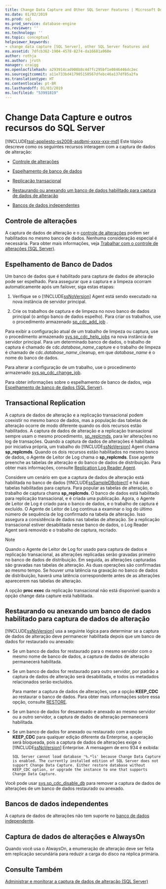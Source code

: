 ```yaml
---
title: Change Data Capture and Other SQL Server Features | Microsoft Docs
ms.date: 01/02/2019
ms.prod: sql
ms.prod_service: database-engine
ms.reviewer: ''
ms.technology: ''
ms.topic: conceptual
helpviewer_keywords:
- change data capture [SQL Server], other SQL Server features and
ms.assetid: 7dfcb362-1904-4578-8274-da16681a960e
author: rothja
ms.author: jroth
manager: craigg
ms.openlocfilehash: a293914cad908b8c4d7fc295bf1e0846446dc2ec
ms.sourcegitcommit: a11e733bd417905150567dfebc46a137df85a2fa
ms.translationtype: HT
ms.contentlocale: pt-BR
ms.lasthandoff: 01/03/2019
ms.locfileid: "53991819"
---
```

# <a name="change-data-capture-and-other-sql-server-features"></a>Change Data Capture e outros recursos do SQL Server
[!INCLUDE[tsql-appliesto-ss2008-asdbmi-xxxx-xxx-md](../../includes/tsql-appliesto-ss2008-asdbmi-xxxx-xxx-md.md)]
  Este tópico descreve como os seguintes recursos interagem com a captura de dados de alteração:  
  
-   [Controle de alterações](#ChangeTracking)  
  
-   [Espelhamento de banco de dados](#DatabaseMirroring)  
  
-   [Replicação transacional](#TransReplication)  
  
-   [Restaurando ou anexando um banco de dados habilitado para captura de dados de alteração](#RestoreOrAttach)

-   [Bancos de dados independentes](#Contained)
  
##  <a name="ChangeTracking"></a> Controle de alterações  
 A captura de dados de alteração e o [controle de alterações](../../relational-databases/track-changes/about-change-tracking-sql-server.md) podem ser habilitados no mesmo banco de dados. Nenhuma consideração especial é necessária. Para obter mais informações, veja [Trabalhar com o controle de alterações &#40;SQL Server&#41;](../../relational-databases/track-changes/work-with-change-tracking-sql-server.md).  
  
##  <a name="DatabaseMirroring"></a> Espelhamento de Banco de Dados  
 Um banco de dados que é habilitado para captura de dados de alteração pode ser espelhado. Para assegurar que a captura e a limpeza ocorram automaticamente após um failover, siga estas etapas:  
  
1.  Verifique se o [!INCLUDE[ssNoVersion](../../includes/ssnoversion-md.md)] Agent está sendo executado na nova instância de servidor principal.  
  
2.  Crie os trabalhos de captura e de limpeza no novo banco de dados principal (o antigo banco de dados espelho). Para criar os trabalhos, use o procedimento armazenado [sp_cdc_add_job](../../relational-databases/system-stored-procedures/sys-sp-cdc-add-job-transact-sql.md) .  
  
 Para exibir a configuração atual de um trabalho de limpeza ou captura, use o procedimento armazenado [sys.sp_cdc_help_jobs](../../relational-databases/system-stored-procedures/sys-sp-cdc-help-jobs-transact-sql.md) na nova instância de servidor principal. Para um determinado banco de dados, o trabalho de captura é chamado de cdc.*database_name*_capture e o trabalho de limpeza é chamado de cdc.*database_name*_cleanup, em que *database_name* é o nome do banco de dados.  
  
 Para alterar a configuração de um trabalho, use o procedimento armazenado [sys.sp_cdc_change_job](../../relational-databases/system-stored-procedures/sys-sp-cdc-change-job-transact-sql.md).  
  
 Para obter informações sobre o espelhamento de banco de dados, veja [Espelhamento de banco de dados &#40;SQL Server&#41;](../../database-engine/database-mirroring/database-mirroring-sql-server.md).  
  
##  <a name="TransReplication"></a> Transactional Replication  
 A captura de dados de alteração e a replicação transacional podem coexistir no mesmo banco de dados, mas a população das tabelas de alteração ocorre de modo diferente quando os dois recursos estão habilitados. A captura de dados de alteração e a replicação transacional sempre usam o mesmo procedimento, [sp_replcmds](../../relational-databases/system-stored-procedures/sp-replcmds-transact-sql.md), para ler alterações no log de transações. Quando a captura de dados de alterações é habilitada por iniciativa própria, um trabalho do [!INCLUDE[ssNoVersion](../../includes/ssnoversion-md.md)] Agent chama **sp_replcmds**. Quando os dois recursos estão habilitados no mesmo banco de dados, o Agente de Leitor de Log chama o **sp_replcmds**. Esse agente preenche as tabelas de alteração e do banco de dados de distribuição. Para obter mais informações, consulte [Replication Log Reader Agent](../../relational-databases/replication/agents/replication-log-reader-agent.md).  
  
 Considere um cenário em que a captura de dados de alteração está habilitada no banco de dados [!INCLUDE[ssSampleDBobject](../../includes/sssampledbobject-md.md)] e há duas tabelas habilitadas para captura. Para popular as tabelas de alteração, o trabalho de captura chama **sp_replcmds**. O banco de dados está habilitado para replicação transacional, e é criada uma publicação. Agora, o Agente de Leitor de Log é criado para o banco de dados, e o trabalho de captura é excluído. O Agente de Leitor de Log continua a examinar o log do último número de sequência de log confirmado na tabela de alteração. Isso assegura a consistência de dados nas tabelas de alteração. Se a replicação transacional estiver desabilitada nesse banco de dados, o Log Reader Agent será removido e o trabalho de captura, recriado.  
  
> [!NOTE]  
>  Quando o Agente de Leitor de Log for usado para captura de dados e replicação transacional, as alterações replicadas serão gravadas primeiro no banco de dados de distribuição. Em seguida, as alterações capturadas são gravadas nas tabelas de alteração. As duas operações são confirmadas ao mesmo tempo. Se houver uma latência na gravação no banco de dados de distribuição, haverá uma latência correspondente antes de as alterações aparecerem nas tabelas de alteração.  
  
 A opção **proc exec** da replicação transacional não está disponível quando a opção change data capture está habilitada.  
  
##  <a name="RestoreOrAttach"></a> Restaurando ou anexando um banco de dados habilitado para captura de dados de alteração  
 [!INCLUDE[ssNoVersion](../../includes/ssnoversion-md.md)] usa a seguinte lógica para determinar se a captura de dados de alteração deve permanecer habilitada depois que um banco de dados for restaurado ou anexado:  
  
-   Se um banco de dados for restaurado para o mesmo servidor com o mesmo nome de banco de dados, a captura de dados de alteração permanecerá habilitada.  
  
-   Se um banco de dados for restaurado para outro servidor, por padrão a captura de dados de alteração será desabilitada, e todos os metadados relacionados serão excluídos.  
  
     Para manter a captura de dados de alterações, use a opção **KEEP_CDC** ao restaurar o banco de dados. Para obter mais informações sobre essa opção, consulte [RESTORE](../../t-sql/statements/restore-statements-transact-sql.md).  
  
-   Se um banco de dados for desanexado e anexado ao mesmo servidor ou a outro servidor, a captura de dados de alteração permanecerá habilitada.  
  
-   Se um banco de dados for anexado ou restaurado com a opção **KEEP_CDC** para qualquer edição diferente da Enterprise, a operação será bloqueada, pois a captura de dados de alterações exige o [!INCLUDE[ssNoVersion](../../includes/ssnoversion-md.md)] Enterprise. A mensagem de erro 934 é exibida:  
  
     `SQL Server cannot load database '%.*ls' because Change Data Capture is enabled. The currently installed edition of SQL Server does not support Change Data Capture. Either restore database without KEEP_CDC option, or upgrade the instance to one that supports Change Data Capture.`  
  
 Você pode usar [sys.sp_cdc_disable_db](../../relational-databases/system-stored-procedures/sys-sp-cdc-disable-db-transact-sql.md) para remover a captura de dados de alterações de um banco de dados restaurado ou anexado.  
  
##  <a name="Contained"></a> Bancos de dados independentes  
 A captura de dados de alterações não tem suporte no [banco de dados independente](../../relational-databases/databases/contained-databases.md).
  
## <a name="change-data-capture-and-always-on"></a>Captura de dados de alterações e AlwaysOn  
 Quando você usa o AlwaysOn, a enumeração de alteração deve ser feita em replicação secundária para reduzir a carga do disco na réplica primária.  
  
## <a name="see-also"></a>Consulte Também  
 [Administrar e monitorar a captura de dados de alteração &#40;SQL Server&#41;](../../relational-databases/track-changes/administer-and-monitor-change-data-capture-sql-server.md)  
  
  
